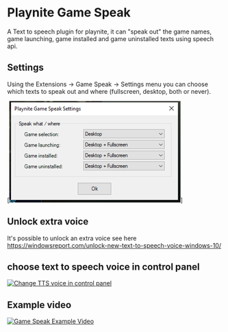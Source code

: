 # Playnite Game Speak
A Text to speech plugin for playnite, it can "speak out" the game names, game launching, game installed and game uninstalled texts using speech api.

## Settings
Using the Extensions -> Game Speak -> Settings menu you can choose which texts to speak out and where (fullscreen, desktop, both or never).

[![Settings](settings.png)]

## Unlock extra voice
It's possible to unlock an extra voice see here https://windowsreport.com/unlock-new-text-to-speech-voice-windows-10/

## choose text to speech voice in control panel
[![Change TTS voice in control panel](http://img.youtube.com/vi/sTR_paVlT0o/0.jpg)](http://www.youtube.com/watch?v=sTR_paVlT0o "Change TTS voice in control panel")

## Example video
[![Game Speak Example Video](http://img.youtube.com/vi/0IAgNGoCVLA/0.jpg)](http://www.youtube.com/watch?v=0IAgNGoCVLA "Game Speak Example Video")
